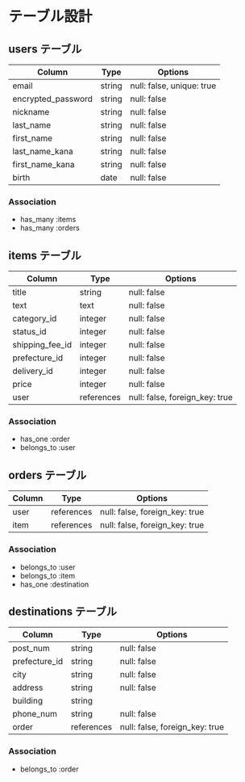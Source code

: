 # テーブル設計

## users テーブル

| Column                    | Type   | Options                   |
| --------------------------| -------| ------------------------- |
| email                     | string | null: false, unique: true |
| encrypted_password        | string | null: false               |
| nickname                  | string | null: false               |
| last_name                 | string | null: false               |
| first_name                | string | null: false               |
| last_name_kana            | string | null: false               |
| first_name_kana           | string | null: false               |
| birth                     | date   | null: false               |

### Association

- has_many :items
- has_many :orders



## items テーブル

| Column         | Type         | Options                         |
| ---------------| ------------ | ------------------------------- |
| title          | string       | null: false                     |
| text           | text         | null: false                     |
| category_id    | integer      | null: false                     |
| status_id      | integer      | null: false                     |
| shipping_fee_id| integer      | null: false                     |
| prefecture_id  | integer      | null: false                     |
| delivery_id    | integer      | null: false                     |
| price          | integer      | null: false                     |
| user           | references   | null: false, foreign_key: true  |


### Association

- has_one :order
- belongs_to :user




## orders テーブル

| Column    | Type       | Options                        |
| --------- | ---------- | ------------------------------ |
| user      | references | null: false, foreign_key: true |
| item      | references | null: false, foreign_key: true |



### Association

- belongs_to :user
- belongs_to :item
- has_one :destination





## destinations テーブル

| Column        | Type       | Options                        |
| ------------- | ---------- | ------------------------------ |
| post_num      | string     | null: false                    |  
| prefecture_id | string     | null: false                    |  
| city          | string     | null: false                    |  
| address       | string     | null: false                    |  
| building      | string     |                                |  
| phone_num     | string     | null: false                    |
| order         | references | null: false, foreign_key: true |



### Association

- belongs_to :order


